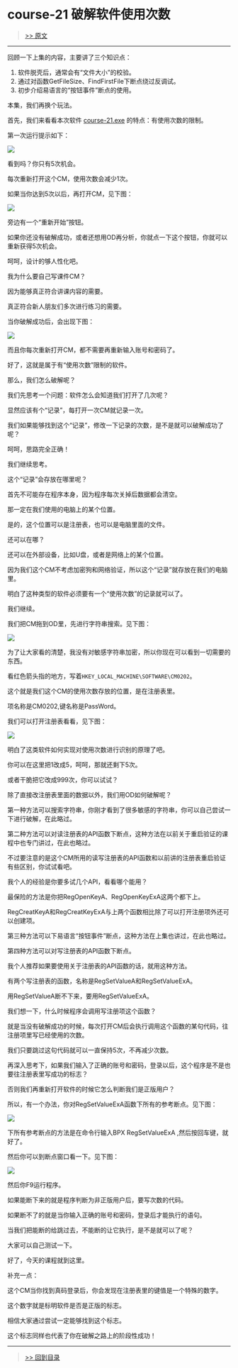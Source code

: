 # course-21 破解软件使用次数

> [>> 原文](https://www.52pojie.cn/thread-1366869-1-1.html)

------

回顾一下上集的内容，主要讲了三个知识点：

1. 软件脱壳后，通常会有“文件大小”的校验。
2. 通过对函数GetFileSize、FindFirstFile下断点绕过反调试。
3. 初步介绍易语言的“按钮事件”断点的使用。

本集，我们再换个玩法。

首先，我们来看看本次软件 [course-21.exe](PEs/course-21.exe) 的特点：有使用次数的限制。

第一次运行提示如下：

![](imgs/course-21-01.png)

看到吗？你只有5次机会。

每次重新打开这个CM，使用次数会减少1次。

如果当你达到5次以后，再打开CM，见下图：

![](imgs/course-21-02.png)

旁边有一个“重新开始”按钮。

如果你还没有破解成功，或者还想用OD再分析，你就点一下这个按钮，你就可以重新获得5次机会。

呵呵，设计的够人性化吧。

我为什么要自己写课件CM？

因为能够真正符合讲课内容的需要。

真正符合新人朋友们多次进行练习的需要。

当你破解成功后，会出现下图：

![](imgs/course-21-03.png)

而且你每次重新打开CM，都不需要再重新输入账号和密码了。

好了，这就是属于有“使用次数”限制的软件。

那么，我们怎么破解呢？

我们先思考一个问题：软件怎么会知道我们打开了几次呢？

显然应该有个“记录”，每打开一次CM就记录一次。

我们如果能够找到这个“记录”，修改一下记录的次数，是不是就可以破解成功了呢？

呵呵，思路完全正确！

我们继续思考。

这个“记录”会存放在哪里呢？

首先不可能存在程序本身，因为程序每次关掉后数据都会清空。

那一定在我们使用的电脑上的某个位置。

是的，这个位置可以是注册表，也可以是电脑里面的文件。

还可以在哪？

还可以在外部设备，比如U盘，或者是网络上的某个位置。

因为我们这个CM不考虑加密狗和网络验证，所以这个“记录”就存放在我们的电脑里。

明白了这种类型的软件必须要有一个“使用次数”的记录就可以了。

我们继续。

我们把CM拖到OD里，先进行字符串搜索。见下图：

![](imgs/course-21-04.png)

为了让大家看的清楚，我没有对敏感字符串加密，所以你现在可以看到一切需要的东西。

看红色箭头指的地方，写着`HKEY_LOCAL_MACHINE\SOFTWARE\CM0202`。

这个就是我们这个CM的使用次数存放的位置，是在注册表里。

项名称是CM0202,键名称是PassWord。

我们可以打开注册表看看，见下图：

![](imgs/course-21-05.png)

明白了这类软件如何实现对使用次数进行识别的原理了吧。

你可以在这里把1改成5，呵呵，那就还剩下5次。

或者干脆把它改成999次，你可以试试？

除了直接改注册表里面的数据以外，我们用OD如何破解呢？

第一种方法可以搜索字符串，你刚才看到了很多敏感的字符串，你可以自己尝试一下进行破解，在此略过。

第二种方法可以对读注册表的API函数下断点，这种方法在以前关于重启验证的课程中也专门讲过，在此也略过。

不过要注意的是这个CM所用的读写注册表的API函数和以前讲的注册表重启验证有些区别，你试试看吧。

我个人的经验是你要多试几个API，看看哪个能用？

最保险的方法是你把RegOpenKeyA、RegOpenKeyExA这两个都下上。

RegCreatKeyA和RegCreatKeyExA与上两个函数相比除了可以打开注册项外还可以创建项。

第三种方法可以下易语言“按钮事件”断点，这种方法在上集也讲过，在此也略过。

第四种方法可以对写注册表的API函数下断点。

我个人推荐如果要使用关于注册表的API函数的话，就用这种方法。

有两个写注册表的函数，名称是RegSetValueA和RegSetValueExA。

用RegSetValueA断不下来，要用RegSetValueExA。

我们想一下，什么时候程序会调用写注册项这个函数？

就是当没有破解成功的时候，每次打开CM后会执行调用这个函数的某句代码，往注册项里写已经使用的次数。

我们只要跳过这句代码就可以一直保持5次，不再减少次数。

再深入思考下，如果我们输入了正确的账号和密码，登录以后，这个程序是不是也要往注册表里写成功的标志？

否则我们再重新打开软件的时候它怎么判断我们是正版用户？

所以，有一个办法，你对RegSetValueExA函数下所有的参考断点。见下图：

![](imgs/course-21-06.png)

下所有参考断点的方法是在命令行输入BPX RegSetValueExA ,然后按回车键，就好了。

然后你可以到断点窗口看一下。见下图：

![](imgs/course-21-07.png)

然后你F9运行程序。

如果能断下来的就是程序判断为非正版用户后，要写次数的代码。

如果断不了的就是当你输入正确的账号和密码，登录后才能执行的语句。

当我们把能断的给跳过去，不能断的让它执行，是不是就可以了呢？

大家可以自己测试一下。

好了，今天的课程就到这里。

补充一点：

这个CM当你找到真码登录后，你会发现在注册表里的键值是一个特殊的数字。

这个数字就是标明软件是否是正版的标志。

相信大家通过尝试一定能够找到这个标志。

这个标志同样也代表了你在破解之路上的阶段性成功！

------

> [>> 回到目录](README.md)
